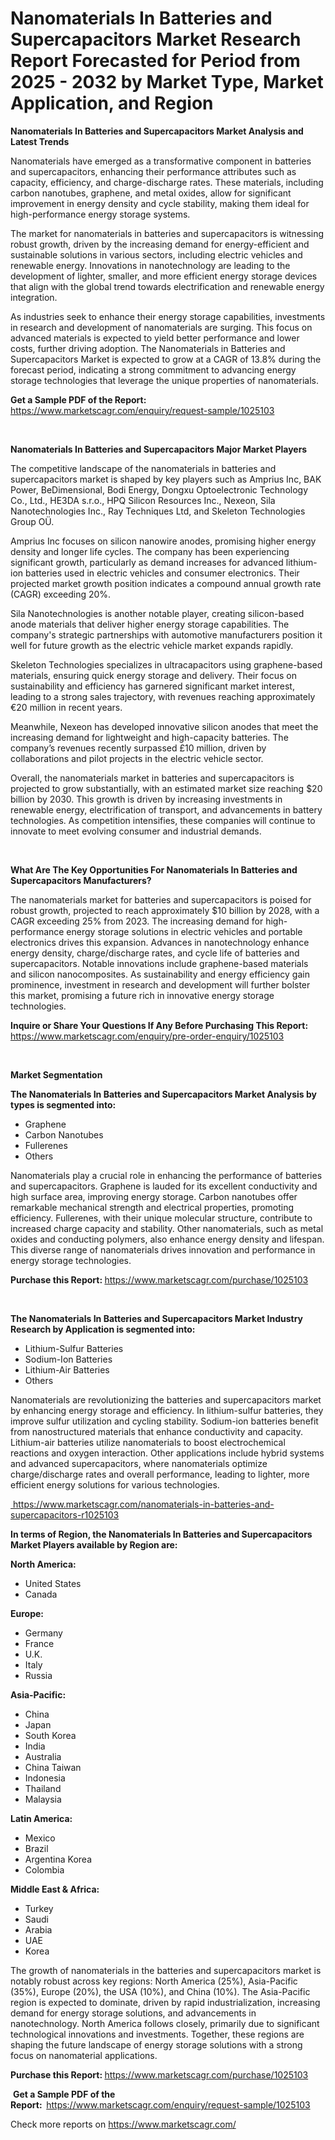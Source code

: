 <p><h1>Nanomaterials In Batteries and Supercapacitors Market Research Report Forecasted for Period from 2025 -  2032 by Market Type, Market Application, and Region</h1></p><p><strong>Nanomaterials In Batteries and Supercapacitors Market Analysis and Latest Trends</strong></p>
<p><p>Nanomaterials have emerged as a transformative component in batteries and supercapacitors, enhancing their performance attributes such as capacity, efficiency, and charge-discharge rates. These materials, including carbon nanotubes, graphene, and metal oxides, allow for significant improvement in energy density and cycle stability, making them ideal for high-performance energy storage systems.</p><p>The market for nanomaterials in batteries and supercapacitors is witnessing robust growth, driven by the increasing demand for energy-efficient and sustainable solutions in various sectors, including electric vehicles and renewable energy. Innovations in nanotechnology are leading to the development of lighter, smaller, and more efficient energy storage devices that align with the global trend towards electrification and renewable energy integration.</p><p>As industries seek to enhance their energy storage capabilities, investments in research and development of nanomaterials are surging. This focus on advanced materials is expected to yield better performance and lower costs, further driving adoption. The Nanomaterials in Batteries and Supercapacitors Market is expected to grow at a CAGR of 13.8% during the forecast period, indicating a strong commitment to advancing energy storage technologies that leverage the unique properties of nanomaterials.</p></p>
<p><strong>Get a Sample PDF of the Report:&nbsp;</strong> <a href="https://www.marketscagr.com/enquiry/request-sample/1025103?utm_campaign=2138&utm_medium=2&utm_source=Github&utm_content=ia&utm_term=07032025&utm_id=nanomaterials-in-batteries-and-supercapacitors">https://www.marketscagr.com/enquiry/request-sample/1025103</a></p>
<p>&nbsp;</p>
<p><strong>Nanomaterials In Batteries and Supercapacitors Major Market Players</strong></p>
<p><p>The competitive landscape of the nanomaterials in batteries and supercapacitors market is shaped by key players such as Amprius Inc, BAK Power, BeDimensional, Bodi Energy, Dongxu Optoelectronic Technology Co., Ltd., HE3DA s.r.o., HPQ Silicon Resources Inc., Nexeon, Sila Nanotechnologies Inc., Ray Techniques Ltd, and Skeleton Technologies Group OÜ. </p><p>Amprius Inc focuses on silicon nanowire anodes, promising higher energy density and longer life cycles. The company has been experiencing significant growth, particularly as demand increases for advanced lithium-ion batteries used in electric vehicles and consumer electronics. Their projected market growth position indicates a compound annual growth rate (CAGR) exceeding 20%.</p><p>Sila Nanotechnologies is another notable player, creating silicon-based anode materials that deliver higher energy storage capabilities. The company's strategic partnerships with automotive manufacturers position it well for future growth as the electric vehicle market expands rapidly.</p><p>Skeleton Technologies specializes in ultracapacitors using graphene-based materials, ensuring quick energy storage and delivery. Their focus on sustainability and efficiency has garnered significant market interest, leading to a strong sales trajectory, with revenues reaching approximately €20 million in recent years.</p><p>Meanwhile, Nexeon has developed innovative silicon anodes that meet the increasing demand for lightweight and high-capacity batteries. The company’s revenues recently surpassed £10 million, driven by collaborations and pilot projects in the electric vehicle sector.</p><p>Overall, the nanomaterials market in batteries and supercapacitors is projected to grow substantially, with an estimated market size reaching $20 billion by 2030. This growth is driven by increasing investments in renewable energy, electrification of transport, and advancements in battery technologies. As competition intensifies, these companies will continue to innovate to meet evolving consumer and industrial demands.</p></p>
<p>&nbsp;</p>
<p><strong>What Are The Key Opportunities For Nanomaterials In Batteries and Supercapacitors Manufacturers?</strong></p>
<p><p>The nanomaterials market for batteries and supercapacitors is poised for robust growth, projected to reach approximately $10 billion by 2028, with a CAGR exceeding 25% from 2023. The increasing demand for high-performance energy storage solutions in electric vehicles and portable electronics drives this expansion. Advances in nanotechnology enhance energy density, charge/discharge rates, and cycle life of batteries and supercapacitors. Notable innovations include graphene-based materials and silicon nanocomposites. As sustainability and energy efficiency gain prominence, investment in research and development will further bolster this market, promising a future rich in innovative energy storage technologies.</p></p>
<p><strong>Inquire or Share Your Questions If Any Before Purchasing This Report:</strong> <a href="https://www.marketscagr.com/enquiry/pre-order-enquiry/1025103?utm_campaign=2138&utm_medium=2&utm_source=Github&utm_content=ia&utm_term=07032025&utm_id=nanomaterials-in-batteries-and-supercapacitors">https://www.marketscagr.com/enquiry/pre-order-enquiry/1025103</a></p>
<p>&nbsp;</p>
<p><strong>Market Segmentation</strong></p>
<p><strong>The Nanomaterials In Batteries and Supercapacitors Market Analysis by types is segmented into:</strong></p>
<p><ul><li>Graphene</li><li>Carbon Nanotubes</li><li>Fullerenes</li><li>Others</li></ul></p>
<p><p>Nanomaterials play a crucial role in enhancing the performance of batteries and supercapacitors. Graphene is lauded for its excellent conductivity and high surface area, improving energy storage. Carbon nanotubes offer remarkable mechanical strength and electrical properties, promoting efficiency. Fullerenes, with their unique molecular structure, contribute to increased charge capacity and stability. Other nanomaterials, such as metal oxides and conducting polymers, also enhance energy density and lifespan. This diverse range of nanomaterials drives innovation and performance in energy storage technologies.</p></p>
<p><strong>Purchase this Report:&nbsp;</strong><a href="https://www.marketscagr.com/purchase/1025103?utm_campaign=2138&utm_medium=2&utm_source=Github&utm_content=ia&utm_term=07032025&utm_id=nanomaterials-in-batteries-and-supercapacitors">https://www.marketscagr.com/purchase/1025103</a></p>
<p>&nbsp;</p>
<p><strong>The Nanomaterials In Batteries and Supercapacitors Market Industry Research by Application is segmented into:</strong></p>
<p><ul><li>Lithium-Sulfur Batteries</li><li>Sodium-Ion Batteries</li><li>Lithium-Air Batteries</li><li>Others</li></ul></p>
<p><p>Nanomaterials are revolutionizing the batteries and supercapacitors market by enhancing energy storage and efficiency. In lithium-sulfur batteries, they improve sulfur utilization and cycling stability. Sodium-ion batteries benefit from nanostructured materials that enhance conductivity and capacity. Lithium-air batteries utilize nanomaterials to boost electrochemical reactions and oxygen interaction. Other applications include hybrid systems and advanced supercapacitors, where nanomaterials optimize charge/discharge rates and overall performance, leading to lighter, more efficient energy solutions for various technologies.</p></p>
<p><a href="https://www.marketscagr.com/nanomaterials-in-batteries-and-supercapacitors-r1025103?utm_campaign=2138&utm_medium=2&utm_source=Github&utm_content=ia&utm_term=07032025&utm_id=nanomaterials-in-batteries-and-supercapacitors">&nbsp;https://www.marketscagr.com/nanomaterials-in-batteries-and-supercapacitors-r1025103</a></p>
<p><strong>In terms of Region, the Nanomaterials In Batteries and Supercapacitors Market Players available by Region are:</strong></p>
<p>
    <p> <strong> North America: </strong>
        <ul>
            <li>United States</li>
            <li>Canada</li>
        </ul>
        </p> 
    <p> <strong> Europe: </strong>
        <ul>
            <li>Germany</li>
            <li>France</li>
            <li>U.K.</li>
            <li>Italy</li>
            <li>Russia</li>
        </ul>
        </p> 
    <p> <strong> Asia-Pacific: </strong>
        <ul>
            <li>China</li>
            <li>Japan</li>
            <li>South Korea</li>
            <li>India</li>
            <li>Australia</li>
            <li>China Taiwan</li>
            <li>Indonesia</li>
            <li>Thailand</li>
            <li>Malaysia</li>
        </ul>
        </p> 
    <p> <strong> Latin America: </strong>
        <ul>
            <li>Mexico</li>
            <li>Brazil</li>
            <li>Argentina Korea</li>
            <li>Colombia</li>
        </ul>
        </p> 
    <p> <strong> Middle East & Africa: </strong>
        <ul>
            <li>Turkey</li>
            <li>Saudi</li>
            <li>Arabia</li>
            <li>UAE</li>
            <li>Korea</li>
        </ul>
    </p>
    </p>
<p><p>The growth of nanomaterials in the batteries and supercapacitors market is notably robust across key regions: North America (25%), Asia-Pacific (35%), Europe (20%), the USA (10%), and China (10%). The Asia-Pacific region is expected to dominate, driven by rapid industrialization, increasing demand for energy storage solutions, and advancements in nanotechnology. North America follows closely, primarily due to significant technological innovations and investments. Together, these regions are shaping the future landscape of energy storage solutions with a strong focus on nanomaterial applications.</p></p>
<p><strong>Purchase this Report: </strong><a href="https://www.marketscagr.com/purchase/1025103?utm_campaign=2138&utm_medium=2&utm_source=Github&utm_content=ia&utm_term=07032025&utm_id=nanomaterials-in-batteries-and-supercapacitors">https://www.marketscagr.com/purchase/1025103</a></p>
<p>&nbsp;<strong>Get a Sample PDF of the Report:&nbsp;&nbsp;</strong><a href="https://www.marketscagr.com/enquiry/request-sample/1025103?utm_campaign=2138&utm_medium=2&utm_source=Github&utm_content=ia&utm_term=07032025&utm_id=nanomaterials-in-batteries-and-supercapacitors">https://www.marketscagr.com/enquiry/request-sample/1025103</a></p>
<p><strong></strong></p>
<p>Check more reports on <a href="https://www.marketscagr.com/?utm_campaign=2138&utm_medium=2&utm_source=Github&utm_content=ia&utm_term=07032025&utm_id=nanomaterials-in-batteries-and-supercapacitors">https://www.marketscagr.com/</a></p>